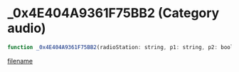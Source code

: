 # _0x4E404A9361F75BB2 (Category audio)

```js
function _0x4E404A9361F75BB2(radioStation: string, p1: string, p2: boolean): void
```

[filename](_0x4E404A9361F75BB2_m.md ':include')